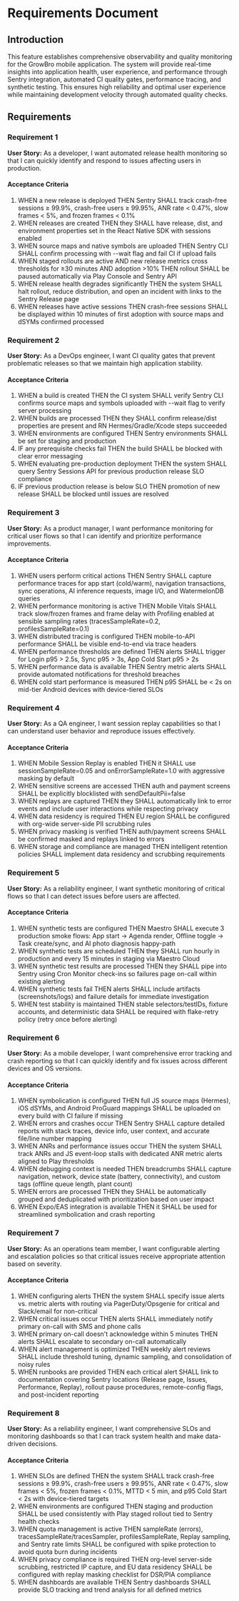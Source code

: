 # Requirements Document

## Introduction

This feature establishes comprehensive observability and quality monitoring for the GrowBro mobile application. The system will provide real-time insights into application health, user experience, and performance through Sentry integration, automated CI quality gates, performance tracing, and synthetic testing. This ensures high reliability and optimal user experience while maintaining development velocity through automated quality checks.

## Requirements

### Requirement 1

**User Story:** As a developer, I want automated release health monitoring so that I can quickly identify and respond to issues affecting users in production.

#### Acceptance Criteria

1. WHEN a new release is deployed THEN Sentry SHALL track crash-free sessions ≥ 99.9%, crash-free users ≥ 99.95%, ANR rate < 0.47%, slow frames < 5%, and frozen frames < 0.1%
2. WHEN releases are created THEN they SHALL have release, dist, and environment properties set in the React Native SDK with sessions enabled
3. WHEN source maps and native symbols are uploaded THEN Sentry CLI SHALL confirm processing with --wait flag and fail CI if upload fails
4. WHEN staged rollouts are active AND new release metrics cross thresholds for ≥30 minutes AND adoption >10% THEN rollout SHALL be paused automatically via Play Console and Sentry API
5. WHEN release health degrades significantly THEN the system SHALL halt rollout, reduce distribution, and open an incident with links to the Sentry Release page
6. WHEN releases have active sessions THEN crash-free sessions SHALL be displayed within 10 minutes of first adoption with source maps and dSYMs confirmed processed

### Requirement 2

**User Story:** As a DevOps engineer, I want CI quality gates that prevent problematic releases so that we maintain high application stability.

#### Acceptance Criteria

1. WHEN a build is created THEN the CI system SHALL verify Sentry CLI confirms source maps and symbols uploaded with --wait flag to verify server processing
2. WHEN builds are processed THEN they SHALL confirm release/dist properties are present and RN Hermes/Gradle/Xcode steps succeeded
3. WHEN environments are configured THEN Sentry environments SHALL be set for staging and production
4. IF any prerequisite checks fail THEN the build SHALL be blocked with clear error messaging
5. WHEN evaluating pre-production deployment THEN the system SHALL query Sentry Sessions API for previous production release SLO compliance
6. IF previous production release is below SLO THEN promotion of new release SHALL be blocked until issues are resolved

### Requirement 3

**User Story:** As a product manager, I want performance monitoring for critical user flows so that I can identify and prioritize performance improvements.

#### Acceptance Criteria

1. WHEN users perform critical actions THEN Sentry SHALL capture performance traces for app start (cold/warm), navigation transactions, sync operations, AI inference requests, image I/O, and WatermelonDB queries
2. WHEN performance monitoring is active THEN Mobile Vitals SHALL track slow/frozen frames and frame delay with Profiling enabled at sensible sampling rates (tracesSampleRate=0.2, profilesSampleRate=0.1)
3. WHEN distributed tracing is configured THEN mobile-to-API performance SHALL be visible end-to-end via trace headers
4. WHEN performance thresholds are defined THEN alerts SHALL trigger for Login p95 > 2.5s, Sync p95 > 3s, App Cold Start p95 > 2s
5. WHEN performance data is available THEN Sentry metric alerts SHALL provide automated notifications for threshold breaches
6. WHEN cold start performance is measured THEN p95 SHALL be < 2s on mid-tier Android devices with device-tiered SLOs

### Requirement 4

**User Story:** As a QA engineer, I want session replay capabilities so that I can understand user behavior and reproduce issues effectively.

#### Acceptance Criteria

1. WHEN Mobile Session Replay is enabled THEN it SHALL use sessionSampleRate=0.05 and onErrorSampleRate=1.0 with aggressive masking by default
2. WHEN sensitive screens are accessed THEN auth and payment screens SHALL be explicitly blocklisted with sendDefaultPii=false
3. WHEN replays are captured THEN they SHALL automatically link to error events and include user interactions while respecting privacy
4. WHEN data residency is required THEN EU region SHALL be configured with org-wide server-side PII scrubbing rules
5. WHEN privacy masking is verified THEN auth/payment screens SHALL be confirmed masked and replays linked to errors
6. WHEN storage and compliance are managed THEN intelligent retention policies SHALL implement data residency and scrubbing requirements

### Requirement 5

**User Story:** As a reliability engineer, I want synthetic monitoring of critical flows so that I can detect issues before users are affected.

#### Acceptance Criteria

1. WHEN synthetic tests are configured THEN Maestro SHALL execute 3 production smoke flows: App start → Agenda render, Offline toggle → Task create/sync, and AI photo diagnosis happy-path
2. WHEN synthetic tests are scheduled THEN they SHALL run hourly in production and every 15 minutes in staging via Maestro Cloud
3. WHEN synthetic test results are processed THEN they SHALL pipe into Sentry using Cron Monitor check-ins so failures page on-call within existing alerting
4. WHEN synthetic tests fail THEN alerts SHALL include artifacts (screenshots/logs) and failure details for immediate investigation
5. WHEN test stability is maintained THEN stable selectors/testIDs, fixture accounts, and deterministic data SHALL be required with flake-retry policy (retry once before alerting)

### Requirement 6

**User Story:** As a mobile developer, I want comprehensive error tracking and crash reporting so that I can quickly identify and fix issues across different devices and OS versions.

#### Acceptance Criteria

1. WHEN symbolication is configured THEN full JS source maps (Hermes), iOS dSYMs, and Android ProGuard mappings SHALL be uploaded on every build with CI failure if missing
2. WHEN errors and crashes occur THEN Sentry SHALL capture detailed reports with stack traces, device info, user context, and accurate file/line number mapping
3. WHEN ANRs and performance issues occur THEN the system SHALL track ANRs and JS event-loop stalls with dedicated ANR metric alerts aligned to Play thresholds
4. WHEN debugging context is needed THEN breadcrumbs SHALL capture navigation, network, device state (battery, connectivity), and custom tags (offline queue length, plant count)
5. WHEN errors are processed THEN they SHALL be automatically grouped and deduplicated with prioritization based on user impact
6. WHEN Expo/EAS integration is available THEN it SHALL be used for streamlined symbolication and crash reporting

### Requirement 7

**User Story:** As an operations team member, I want configurable alerting and escalation policies so that critical issues receive appropriate attention based on severity.

#### Acceptance Criteria

1. WHEN configuring alerts THEN the system SHALL specify issue alerts vs. metric alerts with routing via PagerDuty/Opsgenie for critical and Slack/email for non-critical
2. WHEN critical issues occur THEN alerts SHALL immediately notify primary on-call with SMS and phone calls
3. WHEN primary on-call doesn't acknowledge within 5 minutes THEN alerts SHALL escalate to secondary on-call automatically
4. WHEN alert management is optimized THEN weekly alert reviews SHALL include threshold tuning, dynamic sampling, and consolidation of noisy rules
5. WHEN runbooks are provided THEN each critical alert SHALL link to documentation covering Sentry locations (Release page, Issues, Performance, Replay), rollout pause procedures, remote-config flags, and post-incident reporting

### Requirement 8

**User Story:** As a reliability engineer, I want comprehensive SLOs and monitoring dashboards so that I can track system health and make data-driven decisions.

#### Acceptance Criteria

1. WHEN SLOs are defined THEN the system SHALL track crash-free sessions ≥ 99.9%, crash-free users ≥ 99.95%, ANR rate < 0.47%, slow frames < 5%, frozen frames < 0.1%, MTTD < 5 min, and p95 Cold Start < 2s with device-tiered targets
2. WHEN environments are configured THEN staging and production SHALL be used consistently with Play staged rollout tied to Sentry health checks
3. WHEN quota management is active THEN sampleRate (errors), tracesSampleRate/tracesSampler, profilesSampleRate, Replay sampling, and Sentry rate limits SHALL be configured with spike protection to avoid quota burn during incidents
4. WHEN privacy compliance is required THEN org-level server-side scrubbing, restricted IP capture, and EU data residency SHALL be configured with replay masking checklist for DSR/PIA compliance
5. WHEN dashboards are available THEN Sentry dashboards SHALL provide SLO tracking and trend analysis for all defined metrics
